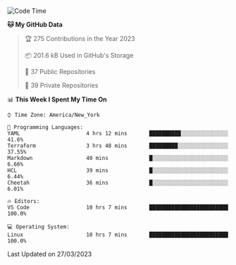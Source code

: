 <!--START_SECTION:waka-->
![Code Time](http://img.shields.io/badge/Code%20Time-160%20hrs%2033%20mins-blue)

**🐱 My GitHub Data** 

> 🏆 275 Contributions in the Year 2023
 > 
> 📦 201.6 kB Used in GitHub's Storage 
 > 
> 📜 37 Public Repositories 
 > 
> 🔑 39 Private Repositories  
 > 
📊 **This Week I Spent My Time On** 

```text
⌚︎ Time Zone: America/New_York

💬 Programming Languages: 
YAML                     4 hrs 12 mins       ██████████░░░░░░░░░░░░░░░   41.6% 
Terraform                3 hrs 48 mins       █████████░░░░░░░░░░░░░░░░   37.55% 
Markdown                 40 mins             █░░░░░░░░░░░░░░░░░░░░░░░░   6.66% 
HCL                      39 mins             █░░░░░░░░░░░░░░░░░░░░░░░░   6.44% 
Cheetah                  36 mins             █░░░░░░░░░░░░░░░░░░░░░░░░   6.01%

🔥 Editors: 
VS Code                  10 hrs 7 mins       █████████████████████████   100.0%

💻 Operating System: 
Linux                    10 hrs 7 mins       █████████████████████████   100.0%

```


 Last Updated on 27/03/2023
<!--END_SECTION:waka-->